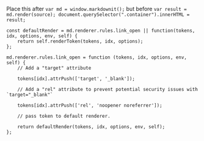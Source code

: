 
Place this after `var md = window.markdownit();` but before `var result = md.render(source); document.querySelector(".container").innerHTML = result;`

```
const defaultRender = md.renderer.rules.link_open || function(tokens, idx, options, env, self) {
    return self.renderToken(tokens, idx, options);
};

md.renderer.rules.link_open = function (tokens, idx, options, env, self) {
    // Add a "target" attribute

    tokens[idx].attrPush(['target', '_blank']);

    // Add a "rel" attribute to prevent potential security issues with `target="_blank"`

    tokens[idx].attrPush(['rel', 'noopener noreferrer']);

    // pass token to default renderer.

    return defaultRender(tokens, idx, options, env, self);
};
```